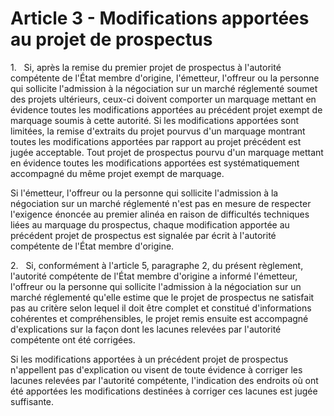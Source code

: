 # Article 3 - Modifications apportées au projet de prospectus


1.   Si, après la remise du premier projet de prospectus à l'autorité compétente de l'État membre d'origine, l'émetteur, l'offreur ou la personne qui sollicite l'admission à la négociation sur un marché réglementé soumet des projets ultérieurs, ceux-ci doivent comporter un marquage mettant en évidence toutes les modifications apportées au précédent projet exempt de marquage soumis à cette autorité. Si les modifications apportées sont limitées, la remise d'extraits du projet pourvus d'un marquage montrant toutes les modifications apportées par rapport au projet précédent est jugée acceptable. Tout projet de prospectus pourvu d'un marquage mettant en évidence toutes les modifications apportées est systématiquement accompagné du même projet exempt de marquage.

Si l'émetteur, l'offreur ou la personne qui sollicite l'admission à la négociation sur un marché réglementé n'est pas en mesure de respecter l'exigence énoncée au premier alinéa en raison de difficultés techniques liées au marquage du prospectus, chaque modification apportée au précédent projet de prospectus est signalée par écrit à l'autorité compétente de l'État membre d'origine.

2.   Si, conformément à l'article 5, paragraphe 2, du présent règlement, l'autorité compétente de l'État membre d'origine a informé l'émetteur, l'offreur ou la personne qui sollicite l'admission à la négociation sur un marché réglementé qu'elle estime que le projet de prospectus ne satisfait pas au critère selon lequel il doit être complet et constitué d'informations cohérentes et compréhensibles, le projet remis ensuite est accompagné d'explications sur la façon dont les lacunes relevées par l'autorité compétente ont été corrigées.

Si les modifications apportées à un précédent projet de prospectus n'appellent pas d'explication ou visent de toute évidence à corriger les lacunes relevées par l'autorité compétente, l'indication des endroits où ont été apportées les modifications destinées à corriger ces lacunes est jugée suffisante.
